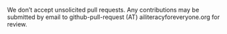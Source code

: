 We don’t accept unsolicited pull requests. Any contributions may be submitted by email to github-pull-request (AT) ailiteracyforeveryone.org for review.
